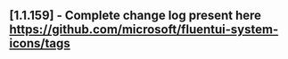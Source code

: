 ## [1.1.159] - Complete change log present here https://github.com/microsoft/fluentui-system-icons/tags